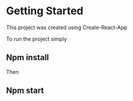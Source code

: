 # Getting Started

This project was created using Create-React-App

To run the project simply

## Npm install 
Then
## Npm start
